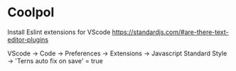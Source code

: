 # Coolpol

Install Eslint extensions for VScode
https://standardjs.com/#are-there-text-editor-plugins

VScode -> Code -> Preferences -> Extensions -> Javascript Standard Style -> 'Terns auto fix on save' = true

